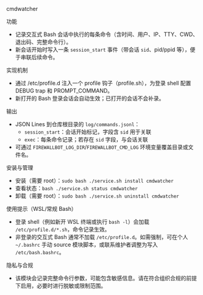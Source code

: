cmdwatcher

功能
- 记录交互式 Bash 会话中执行的每条命令（含时间、用户、IP、TTY、CWD、退出码、完整命令行）。
- 新会话开始时写入一条 `session_start` 事件（带会话 `sid`、pid/ppid 等），便于串联后续命令。

实现机制
- 通过 /etc/profile.d 注入一个 profile 钩子（profile.sh），为登录 shell 配置 DEBUG trap 和 PROMPT_COMMAND。
- 新打开的 Bash 登录会话会自动生效；已打开的会话不会补录。

输出
- JSON Lines 到仓库根目录的 `log/commands.jsonl`：
  - `session_start`：会话开始标记，字段含 `sid` 用于关联
  - `exec`：每条命令记录；若存在 `sid` 字段，与会话关联
- 可通过 `FIREWALLBOT_LOG_DIR`/`FIREWALLBOT_CMD_LOG` 环境变量覆盖目录或文件名。

安装与管理
- 安装（需要 root）：`sudo bash ./service.sh install cmdwatcher`
- 查看状态：`bash ./service.sh status cmdwatcher`
- 卸载（需要 root）：`sudo bash ./service.sh uninstall cmdwatcher`

使用提示（WSL/常规 Bash）
- 登录 shell（例如新开 WSL 终端或执行 `bash -l`）会加载 `/etc/profile.d/*.sh`，命令记录生效。
- 非登录的交互式 Bash 通常不加载 `/etc/profile.d`。如需强制，可在个人 `~/.bashrc` 手动 source 模块脚本，或联系维护者调整为写入 `/etc/bash.bashrc`。

隐私与合规
- 该模块会记录完整命令行参数，可能包含敏感信息。请在符合组织合规的前提下启用，必要时进行脱敏或限制范围。
